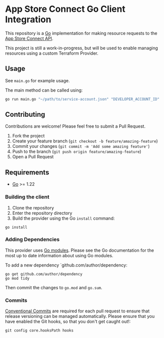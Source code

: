 # App Store Connect Go Client Integration

This repository is a [Go](https://go.dev) implementation for making resource requests to the [App Store Connect API](https://developer.apple.com/documentation/appstoreconnectapi).

This project is still a work-in-progress, but will be used to enable managing resources using a custom Terraform Provider.

## Usage

See `main.go` for example usage.

The main method can be called using:

```bash
go run main.go "~/path/to/service-account.json" "DEVELOPER_ACCOUNT_ID"
```

## Contributing

Contributions are welcome! Please feel free to submit a Pull Request.

1. Fork the project
2. Create your feature branch (`git checkout -b feature/amazing-feature`)
3. Commit your changes (`git commit -m 'Add some amazing feature'`)
4. Push to the branch (`git push origin feature/amazing-feature`)
5. Open a Pull Request

## Requirements

- [Go](https://golang.org/doc/install) >= 1.22

### Building the client

1. Clone the repository
1. Enter the repository directory
1. Build the provider using the Go `install` command:

```shell
go install
```

### Adding Dependencies

This provider uses [Go modules](https://github.com/golang/go/wiki/Modules).
Please see the Go documentation for the most up to date information about using Go modules.

To add a new dependency `github.com/author/dependency:

```shell
go get github.com/author/dependency
go mod tidy
```

Then commit the changes to `go.mod` and `go.sum`.

### Commits

[Conventional Commits](https://www.conventionalcommits.org/en/v1.0.0/) are required for each pull request to ensure that release versioning can be managed automatically.
Please ensure that you have enabled the Git hooks, so that you don't get caught out!:
```
git config core.hooksPath hooks
```
